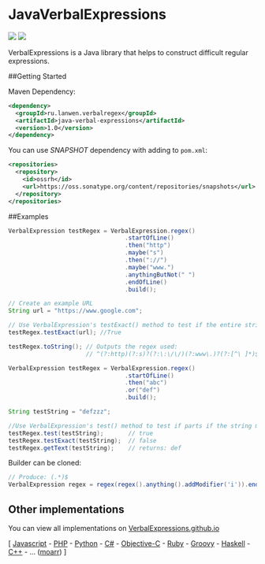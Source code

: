 JavaVerbalExpressions
=====================
[<img src="http://img.shields.io/github/release/VerbalExpressions/JavaVerbalExpressions.svg?style=flat">](https://github.com/VerbalExpressions/JavaVerbalExpressions/releases/latest)
[<img src="http://img.shields.io/badge/ported%20from-%20JSVerbalExpressions-orange.svg?style=flat">](https://github.com/VerbalExpressions/JSVerbalExpressions)

VerbalExpressions is a Java library that helps to construct difficult regular expressions.



##Getting Started

Maven Dependency:

```xml
<dependency>
  <groupId>ru.lanwen.verbalregex</groupId>
  <artifactId>java-verbal-expressions</artifactId>
  <version>1.0</version>
</dependency>
```

You can use *SNAPSHOT* dependency with adding to `pom.xml`:
```xml
<repositories>
  <repository>
    <id>ossrh</id>
    <url>https://oss.sonatype.org/content/repositories/snapshots</url>
  </repository>
</repositories>
```

##Examples
```java
VerbalExpression testRegex = VerbalExpression.regex()
	           					 .startOfLine()
	           					 .then("http")
	           					 .maybe("s")
	           					 .then("://")
	           					 .maybe("www.")
	           					 .anythingButNot(" ")
	           					 .endOfLine()
	           					 .build();

// Create an example URL
String url = "https://www.google.com";

// Use VerbalExpression's testExact() method to test if the entire string matches the regex
testRegex.testExact(url); //True

testRegex.toString(); // Outputs the regex used:
					  // ^(?:http)(?:s)?(?:\:\/\/)(?:www\.)?(?:[^\ ]*)$

VerbalExpression testRegex = VerbalExpression.regex()
                                 .startOfLine()
                                 .then("abc")
                                 .or("def")
                                 .build();

String testString = "defzzz";

//Use VerbalExpression's test() method to test if parts if the string match the regex
testRegex.test(testString);       // true
testRegex.testExact(testString);  // false
testRegex.getText(testString);    // returns: def
```

Builder can be cloned:
```java
// Produce: (.*)$
VerbalExpression regex = regex(regex().anything().addModifier('i')).endOfLine().build();
```

## Other implementations  
You can view all implementations on [VerbalExpressions.github.io](http://VerbalExpressions.github.io) 

[
[Javascript](https://github.com/VerbalExpressions/JSVerbalExpressions) - 
[PHP](https://github.com/VerbalExpressions/PHPVerbalExpressions) - 
[Python](https://github.com/VerbalExpressions/PythonVerbalExpressions) - 
[C#](https://github.com/VerbalExpressions/CSharpVerbalExpressions) - 
[Objective-C](https://github.com/VerbalExpressions/ObjectiveCVerbalExpressions) - 
[Ruby](https://github.com/ryan-endacott/verbal_expressions) - 
[Groovy](https://github.com/VerbalExpressions/GroovyVerbalExpressions) - 
[Haskell](https://github.com/VerbalExpressions/HaskellVerbalExpressions) - 
[C++](https://github.com/VerbalExpressions/CppVerbalExpressions) - ... ([moarr](https://github.com/VerbalExpressions)) ] 
